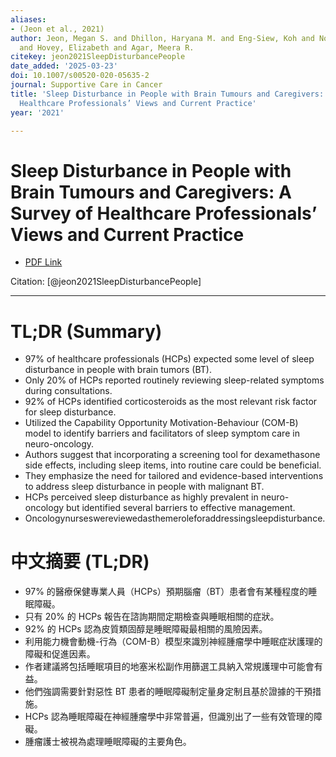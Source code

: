 ```yaml
---
aliases:
- (Jeon et al., 2021)
author: Jeon, Megan S. and Dhillon, Haryana M. and Eng-Siew, Koh and Nowak, Anna K.
  and Hovey, Elizabeth and Agar, Meera R.
citekey: jeon2021SleepDisturbancePeople
date_added: '2025-03-23'
doi: 10.1007/s00520-020-05635-2
journal: Supportive Care in Cancer
title: 'Sleep Disturbance in People with Brain Tumours and Caregivers: A Survey of
  Healthcare Professionals’ Views and Current Practice'
year: '2021'

---
```

# Sleep Disturbance in People with Brain Tumours and Caregivers: A Survey of Healthcare Professionals’ Views and Current Practice
- [PDF Link](zotero://open-pdf/library/items/AQNV3PW4)

Citation: [@jeon2021SleepDisturbancePeople]

***
# TL;DR (Summary)
- 97% of healthcare professionals (HCPs) expected some level of sleep disturbance in people with brain tumors (BT).
- Only 20% of HCPs reported routinely reviewing sleep-related symptoms during consultations.
- 92% of HCPs identified corticosteroids as the most relevant risk factor for sleep disturbance.
- Utilized the Capability Opportunity Motivation-Behaviour (COM-B) model to identify barriers and facilitators of sleep symptom care in neuro-oncology.
- Authors suggest that incorporating a screening tool for dexamethasone side effects, including sleep items, into routine care could be beneficial.
- They emphasize the need for tailored and evidence-based interventions to address sleep disturbance in people with malignant BT.
- HCPs perceived sleep disturbance as highly prevalent in neuro-oncology but identified several barriers to effective management.
- Oncologynurseswereviewedasthemeroleforaddressingsleepdisturbance.

# 中文摘要 (TL;DR)
- 97% 的醫療保健專業人員（HCPs）預期腦瘤（BT）患者會有某種程度的睡眠障礙。
- 只有 20% 的 HCPs 報告在諮詢期間定期檢查與睡眠相關的症狀。
- 92% 的 HCPs 認為皮質類固醇是睡眠障礙最相關的風險因素。
- 利用能力機會動機-行為（COM-B）模型來識別神經腫瘤學中睡眠症狀護理的障礙和促進因素。
- 作者建議將包括睡眠項目的地塞米松副作用篩選工具納入常規護理中可能會有益。
- 他們強調需要針對惡性 BT 患者的睡眠障礙制定量身定制且基於證據的干預措施。
- HCPs 認為睡眠障礙在神經腫瘤學中非常普遍，但識別出了一些有效管理的障礙。
- 腫瘤護士被視為處理睡眠障礙的主要角色。
